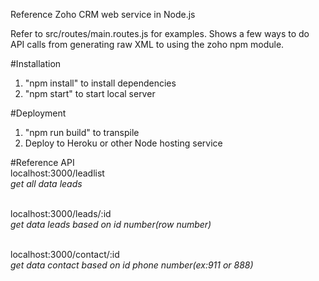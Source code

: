 Reference Zoho CRM web service in Node.js

Refer to src/routes/main.routes.js for examples.
Shows a few ways to do API calls from generating raw XML to using the zoho npm module.

#Installation
1. "npm install" to install dependencies
2. "npm start" to start local server

#Deployment
1. "npm run build" to transpile
2. Deploy to Heroku or other Node hosting service

#Reference API<br>
localhost:3000/leadlist<br>
<i>get all data leads</i><br><br>

localhost:3000/leads/:id<br>
<i>get data leads based on id number(row number)</i><br><br>

localhost:3000/contact/:id<br>
<i>get data contact based on id phone number(ex:911 or 888)</i><br><br>